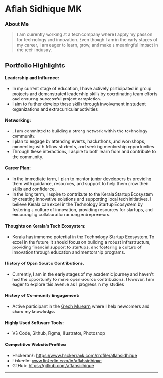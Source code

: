 # Aflah Sidhique MK

### About Me

> I am currently working at a tech company where I apply my passion for technology and innovation. Even though I am in the early stages of my career, I am eager to learn, grow, and make a meaningful impact in the tech industry.


## Portfolio Highlights

#### Leadership and Influence:
- In my current stage of education, I have actively participated in group projects and demonstrated leadership skills by coordinating team efforts and ensuring successful project completion.
- I aim to further develop these skills through involvement in student organizations and extracurricular activities.


#### Networking:
- , I am committed to building a strong network within the technology community. 
- I plan to engage by attending events, hackathons, and workshops, connecting with fellow students, and seeking mentorship opportunities.
- Through these interactions, I aspire to both learn from and contribute to the community.


#### Career Plan:
- In the immediate term, I plan to mentor junior developers by providing them with guidance, resources, and support to help them grow their skills and confidence.
- In the long term, I aspire to contribute to the Kerala Startup Ecosystem by creating innovative solutions and supporting local tech initiatives. I believe Kerala can excel in the Technology Startup Ecosystem by fostering a culture of innovation, providing resources for startups, and encouraging collaboration among entrepreneurs.


#### Thoughts on Kerala's Tech Ecosystem:
- Kerala has immense potential in the Technology Startup Ecosystem. To excel in the future, it should focus on building a robust infrastructure, providing financial support to startups, and fostering a culture of innovation through education and mentorship programs.


#### History of Open Source Contributions:
- Currently, I am in the early stages of my academic journey and haven't had the opportunity to make open-source contributions. However, I am eager to explore this avenue as I progress in my studies

  
#### History of Community Engagement:
- Active participant in the [Gtech Mulearn](https://discord.gg/tech-community) where I help newcomers and share my knowledge.


#### Highly Used Software Tools:
- VS Code, Github, Figma, Illustrator, Photoshop


#### Competitive Website Profiles:
- Hackerank: https://www.hackerrank.com/profile/aflahsidhique
- LinkedIn: www.linkedin.com/in/aflahsidhique
- GitHub: https://github.com/aflahsidhique

---
